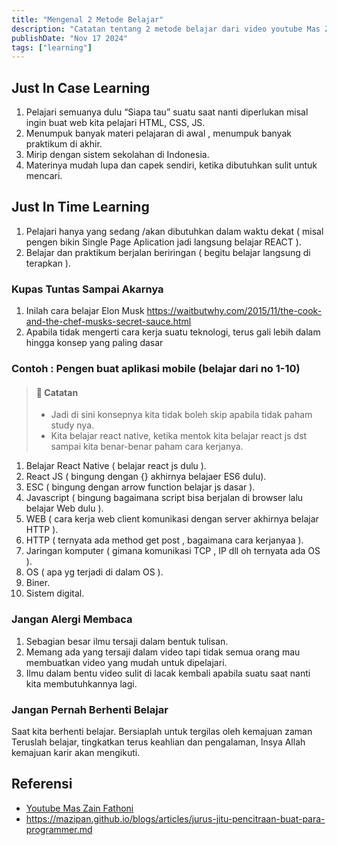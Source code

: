 ```yaml
---
title: "Mengenal 2 Metode Belajar"
description: "Catatan tentang 2 metode belajar dari video youtube Mas Zain."
publishDate: "Nov 17 2024"
tags: ["learning"]
---
```


## Just In Case Learning

1. Pelajari semuanya dulu “Siapa tau” suatu saat nanti diperlukan misal ingin buat web kita pelajari HTML, CSS, JS.
2. Menumpuk banyak materi pelajaran di awal , menumpuk banyak praktikum di akhir.
3. Mirip dengan sistem sekolahan di Indonesia.
4. Materinya mudah lupa dan capek sendiri, ketika dibutuhkan sulit untuk mencari.

## Just In Time Learning

1. Pelajari hanya yang sedang /akan dibutuhkan dalam waktu dekat ( misal pengen bikin Single Page Aplication jadi langsung belajar REACT ).
2. Belajar dan praktikum berjalan beriringan ( begitu belajar langsung di terapkan ).

### Kupas Tuntas Sampai Akarnya

1. Inilah cara belajar Elon Musk https://waitbutwhy.com/2015/11/the-cook-and-the-chef-musks-secret-sauce.html
2. Apabila tidak mengerti cara kerja suatu teknologi, terus gali lebih dalam hingga konsep yang paling dasar

### Contoh : Pengen buat aplikasi mobile (belajar dari no 1-10)

> #### 📝 Catatan
>
>  - Jadi di sini konsepnya kita tidak boleh skip apabila tidak paham study nya.
>  - Kita belajar react native, ketika mentok kita belajar react js dst sampai kita benar-benar paham cara kerjanya.

1. Belajar React Native ( belajar react js dulu ).
2. React JS ( bingung dengan {} akhirnya belajaer ES6 dulu).
3. ESC ( bingung dengan arrow function belajar js dasar ).
4. Javascript ( bingung bagaimana script bisa berjalan di browser lalu belajar Web dulu ).
5. WEB ( cara kerja web client komunikasi dengan server akhirnya belajar HTTP ).
6. HTTP ( ternyata ada method get post , bagaimana cara kerjanyaa ).
7. Jaringan komputer ( gimana komunikasi TCP , IP dll oh ternyata ada OS ).
8. OS ( apa yg terjadi di dalam OS ).
9. Biner.
10. Sistem digital.

### Jangan Alergi Membaca

1. Sebagian besar ilmu tersaji dalam bentuk tulisan.
2. Memang ada yang tersaji dalam video tapi tidak semua orang mau membuatkan video yang mudah untuk dipelajari.
3. Ilmu dalam bentu video sulit di lacak kembali apabila suatu saat nanti kita membutuhkannya lagi.

### Jangan Pernah Berhenti Belajar

Saat kita berhenti belajar. Bersiaplah untuk tergilas oleh kemajuan zaman
Teruslah belajar, tingkatkan terus keahlian dan pengalaman, Insya Allah kemajuan karir akan mengikuti.

## Referensi

- [Youtube Mas Zain Fathoni](https://www.youtube.com/@zainfathoni/)
- <https://mazipan.github.io/blogs/articles/jurus-jitu-pencitraan-buat-para-programmer.md>
